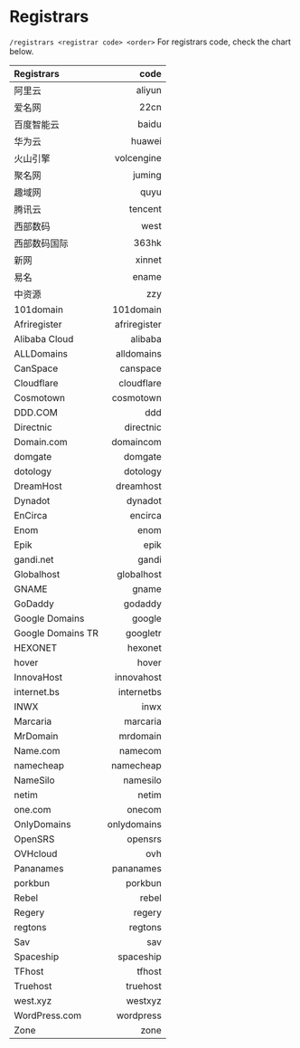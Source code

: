 # Registrars

`/registrars <registrar code> <order>` For registrars code, check the chart below.

| Registrars        |         code |
| :---------------- | -----------: |
| 阿里云            |       aliyun |
| 爱名网            |         22cn |
| 百度智能云        |        baidu |
| 华为云            |       huawei |
| 火山引擎          |   volcengine |
| 聚名网            |       juming |
| 趣域网            |         quyu |
| 腾讯云            |      tencent |
| 西部数码          |         west |
| 西部数码国际      |        363hk |
| 新网              |       xinnet |
| 易名              |        ename |
| 中资源            |          zzy |
| 101domain         |    101domain |
| Afriregister      | afriregister |
| Alibaba Cloud     |      alibaba |
| ALLDomains        |   alldomains |
| CanSpace          |     canspace |
| Cloudflare        |   cloudflare |
| Cosmotown         |    cosmotown |
| DDD.COM           |          ddd |
| Directnic         |    directnic |
| Domain.com        |    domaincom |
| domgate           |      domgate |
| dotology          |     dotology |
| DreamHost         |    dreamhost |
| Dynadot           |      dynadot |
| EnCirca           |      encirca |
| Enom              |         enom |
| Epik              |         epik |
| gandi.net         |        gandi |
| Globalhost        |   globalhost |
| GNAME             |        gname |
| GoDaddy           |      godaddy |
| Google Domains    |       google |
| Google Domains TR |     googletr |
| HEXONET           |      hexonet |
| hover             |        hover |
| InnovaHost        |   innovahost |
| internet.bs       |   internetbs |
| INWX              |         inwx |
| Marcaria          |     marcaria |
| MrDomain          |     mrdomain |
| Name.com          |      namecom |
| namecheap         |    namecheap |
| NameSilo          |     namesilo |
| netim             |        netim |
| one.com           |       onecom |
| OnlyDomains       |  onlydomains |
| OpenSRS           |      opensrs |
| OVHcloud          |          ovh |
| Pananames         |    pananames |
| porkbun           |      porkbun |
| Rebel             |        rebel |
| Regery            |       regery |
| regtons           |      regtons |
| Sav               |          sav |
| Spaceship         |    spaceship |
| TFhost            |       tfhost |
| Truehost          |     truehost |
| west.xyz          |      westxyz |
| WordPress.com     |    wordpress |
| Zone              |         zone |
